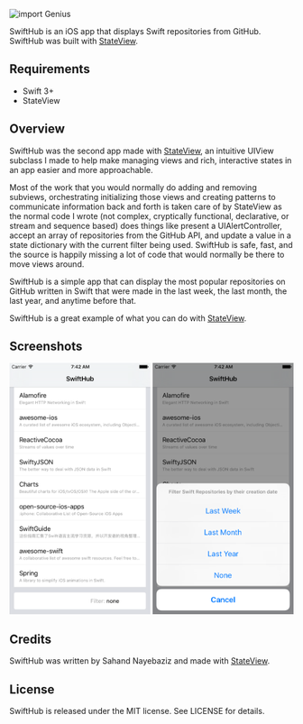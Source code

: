 ![import Genius](https://www.dropbox.com/s/w7ga70d9gt9a7d3/swifthub%20header.png?dl=1)

SwiftHub is an iOS app that displays Swift repositories from GitHub. SwiftHub was built with [StateView](https://github.com/sahandnayebaziz/StateView).

## Requirements

- Swift 3+
- StateView

## Overview

SwiftHub was the second app made with [StateView](https://github.com/sahandnayebaziz/StateView), an intuitive UIView subclass I made to help make managing views and rich, interactive states in an app easier and more approachable. 

Most of the work that you would normally do adding and removing subviews, orchestrating initializing those views and creating patterns to communicate information back and forth is taken care of by StateView as the normal code I wrote (not complex, cryptically functional, declarative, or stream and sequence based) does things like present a UIAlertController, accept an array of repositories from the GitHub API, and update a value in a state dictionary with the current filter being used. SwiftHub is safe, fast, and the source is happily missing a lot of code that would normally be there to move views around. 

SwiftHub is a simple app that can display the most popular repositories on GitHub written in Swift that were made in the last week, the last month, the last year, and anytime before that. 

SwiftHub is a great example of what you can do with [StateView](https://github.com/sahandnayebaziz/StateView).

## Screenshots

<img width=250 src="https://github.com/sahandnayebaziz/StateView-Samples-SwiftHub/blob/master/screenshot1.png?raw=true"> 
<img width=250 src="https://github.com/sahandnayebaziz/StateView-Samples-SwiftHub/blob/master/screenshot2.png?raw=true"> 

## Credits

SwiftHub was written by Sahand Nayebaziz and made with [StateView](https://github.com/sahandnayebaziz/StateView).

## License

SwiftHub is released under the MIT license. See LICENSE for details.

